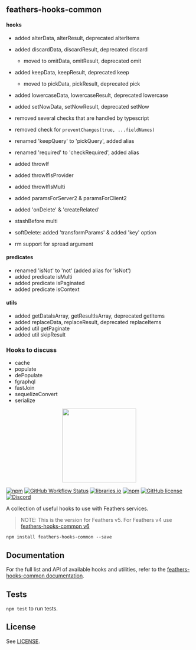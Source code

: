 ## feathers-hooks-common

#### hooks

- added alterData, alterResult, deprecated alterItems
- added discardData, discardResult, deprecated discard
  - moved to omitData, omitResult, deprecated omit
- added keepData, keepResult, deprecated keep
  - moved to pickData, pickResult, deprecated pick
- added lowercaseData, lowercaseResult, deprecated lowercase
- added setNowData, setNowResult, deprecated setNow

- removed several checks that are handled by typescript
- removed check for `preventChanges(true, ...fieldNames)`

- renamed 'keepQuery' to 'pickQuery', added alias
- renamed 'required' to 'checkRequired', added alias

- added throwIf
- added throwIfIsProvider
- added throwIfIsMulti
- added paramsForServer2 & paramsForClient2

- added 'onDelete' & 'createRelated'

- stashBefore multi

- softDelete: added 'transformParams' & added 'key' option

- rm support for spread argument

#### predicates

- renamed 'isNot' to 'not' (added alias for 'isNot')
- added predicate isMulti
- added predicate isPaginated
- added predicate isContext

#### utils

- added getDataIsArray, getResultIsArray, deprecated getItems
- added replaceData, replaceResult, deprecated replaceItems
- added util getPaginate
- added util skipResult

### Hooks to discuss

- cache
- populate
- dePopulate
- fgraphql
- fastJoin
- sequelizeConvert
- serialize

<p align="center">
  <img src="https://hooks-common.feathersjs.com/feathers-hooks-common-logo.png" width="200">
</p>

[![npm](https://img.shields.io/npm/v/feathers-hooks-common)](https://www.npmjs.com/package/feathers-hooks-common)
[![GitHub Workflow Status](https://img.shields.io/github/workflow/status/feathersjs-ecosystem/feathers-hooks-common/CI/master)](https://github.com/feathersjs-ecosystem/feathers-hooks-common/actions/workflows/nodejs.yml?query=branch%3Amaster)
[![libraries.io](https://img.shields.io/librariesio/release/npm/feathers-hooks-common)](https://libraries.io/npm/feathers-hooks-common)
[![npm](https://img.shields.io/npm/dm/feathers-hooks-common)](https://www.npmjs.com/package/feathers-hooks-common)
[![GitHub license](https://img.shields.io/github/license/feathersjs-ecosystem/feathers-hooks-common)](https://github.com/feathersjs-ecosystem/feathers-hooks-common/blob/master/LICENSE)
[![Discord](https://badgen.net/badge/icon/discord?icon=discord&label)](https://discord.gg/qa8kez8QBx)

A collection of useful hooks to use with Feathers services.

> NOTE: This is the version for Feathers v5. For Feathers v4 use [feathers-hooks-common v6](https://github.com/feathersjs-ecosystem/feathers-hooks-common/tree/crow)

```
npm install feathers-hooks-common --save
```

## Documentation

For the full list and API of available hooks and utilities, refer to the [feathers-hooks-common documentation](https://hooks-common.feathersjs.com/overview.html).

## Tests

`npm test` to run tests.

## License

See [LICENSE](LICENSE).
